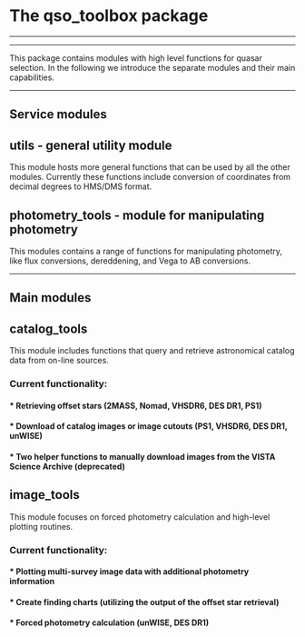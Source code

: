 # The qso_toolbox package

---
---

This package contains modules with high level functions for quasar selection.
In the following we introduce the separate modules and their main capabilities.

---
## Service modules

## utils - general utility module
This module hosts more general functions that can be used by all the other modules. Currently these functions include conversion of coordinates from decimal degrees to HMS/DMS format.


## photometry_tools - module for manipulating photometry
This modules contains a range of functions for manipulating photometry, like flux conversions, dereddening, and Vega to AB conversions.

---
## Main modules

## catalog_tools
This module includes functions that query and retrieve astronomical catalog data from on-line sources.

### Current functionality:
#### * Retrieving offset stars (2MASS, Nomad, VHSDR6, DES DR1, PS1)
#### * Download of catalog images or image cutouts (PS1, VHSDR6, DES DR1, unWISE)
#### * Two helper functions to manually download images from the VISTA Science Archive (deprecated)

## image_tools
This module focuses on forced photometry calculation and high-level plotting routines.

### Current functionality:
#### * Plotting multi-survey image data with additional photometry information
#### * Create finding charts (utilizing the output of the offset star retrieval)
#### * Forced photometry calculation (unWISE, DES DR1)
